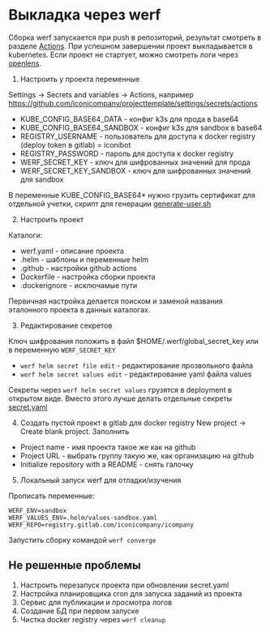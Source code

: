 # Выкладка через werf

Сборка werf запускается при push в репозиторий, результат смотреть в разделе [Actions](https://github.com/iconicompany/projecttemplate/actions). При успешном завершении проект выкладывается в kubernetes.
Если проект не стартует, можно смотреть логи через [openlens](https://github.com/MuhammedKalkan/OpenLens/releases).

1. Настроить у проекта переменные

Settings -> Secrets and variables -> Actions, например https://github.com/iconicompany/projecttemplate/settings/secrets/actions

- KUBE_CONFIG_BASE64_DATA - конфиг k3s для прода в base64
- KUBE_CONFIG_BASE64_SANDBOX - конфиг k3s для sandbox в base64
- REGISTRY_USERNAME - пользователь для доступа к docker registry (deploy token в gitlab) = iconibot
- REGISTRY_PASSWORD - пароль для доступа к docker registry
- WERF_SECRET_KEY - ключ для шифрованных значений для прода
- WERF_SECRET_KEY_SANDBOX - ключ для шифрованных значений для sandbox

В переменные KUBE_CONFIG_BASE64* нужно грузить сертификат для отдельной учетки, скрипт для генерации
[generate-user.sh](https://github.com/iconicompany/icluster/blob/master/apicerts/generate-user.sh)

2. Настроить проект

Каталоги:

- werf.yaml - описание проекта
- .helm - шаблоны и переменные helm
- .github - настройки github actions
- Dockerfile - настройка сборки проекта
- .dockerignore - исключамые пути

Первичная настройка делается поиском и заменой названия эталонного проекта в данных каталогах.

3. Редактирование секретов

Ключ шифрования положить в файл $HOME/.werf/global_secret_key или в переменную `WERF_SECRET_KEY`

- `werf helm secret file edit` - редактирование прозвольного файла
- `werf helm secret values edit` - редактирование yaml файла values

Секреты через `werf helm secret values` грузятся в deployment в открытом виде. Вместо этого лучше делать отдельные секреты [secret.yaml](https://github.com/iconicompany/projecttemplate/blob/master/.helm/templates/secret.yaml)

4. Создать пустой проект в gitlab для docker registry
New project -> Create blank project.
Заполнить
- Project name - имя проекта такое же как на github
- Project URL - выбрать группу такую же, как организацию на github
- Initialize repository with a README - снять галочку 

5. Локальный запуск werf для отладки/изучения

Прописать переменные:

```
WERF_ENV=sandbox
WERF_VALUES_ENV=.helm/values-sandbox.yaml
WERF_REPO=registry.gitlab.com/iconicompany/icompany
```

Запустить сборку командой `werf converge`

## Не решенные проблемы

1. Настроить перезапуск проекта при обновлении secret.yaml
2. Настройка планировщика cron для запуска заданий из проекта
3. Сервис для публикации и просмотра логов
4. Создание БД при первом запуске
5. Чистка docker registry через `werf cleanup`